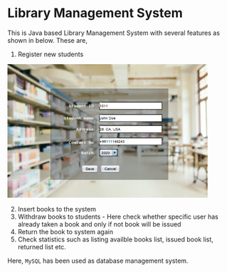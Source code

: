 # Library Management System

This is Java based Library Management System with several features as shown in below. 
These are,
  1. Register new students
  
<!--   ![register](https://github.com/ShakyaPr/LibraryManagementSystem/blob/main/Images/newmember.png) -->
 <img alt="register" src="https://github.com/ShakyaPr/LibraryManagementSystem/blob/main/Images/newmember.png"  style="width:450px;height:300px;">

  2. Insert books to the system
  3. Withdraw books to students - Here check whether specific user has already taken a book and only if not book will be issued
  4. Return the book to system again
  5. Check statistics such as listing availble books list, issued book list, returned list etc.
  
Here, `MySQL` has been used as database management system. 
